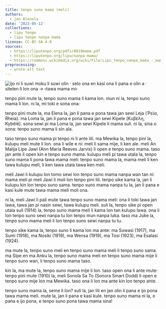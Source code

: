 ```yaml
---
title: tenpo suno mama (meli)
authors:
  - jan Alonola
date: '2023-05-12'
collections:
  - lipu tenpo
  - lipu tenpo nanpa mama
license: CC-BY-SA 4.0
sources:
  - https://liputenpo.org/pdfs/0019mama.pdf
  - https://liputenpo.org/lipu/nanpa-mama/
  - https://commons.wikimedia.org/wiki/File:Lipu_tenpo_nanpa_mama_-_mama_mi.png
preprocessing:
  – wrote alt text
---
```


![ijo ni li suwi moku li suwi olin · selo ona en kasi ona li pana e olin a · sitelen li lon ona → ‹tawa mama mi›](https://upload.wikimedia.org/wikipedia/commons/3/30/Lipu_tenpo_nanpa_mama_-_mama_mi.png)

tenpo pini mute la, tenpo suno mama li kama lon. mun ni la, tenpo suno mama li lon. ni la, mi toki e sona ona:

tenpo pini mute la, ma Elena la, jan li pana e pona tawa jan sewi Leja (Ῥεία, Rheia). ma Loma la, jan li pana e pona tawa jan sewi Kipele (Κυβέλη, Kybélē). sona sewi pi ma Loma la, jan sewi Kipele li mama suli. ni la, sina o sona: tenpo suno mama li sin ala.

taso tenpo suno mama pi tenpo ni li ante lili. ma Mewika la, tenpo pini la, kulupu meli mute li lon. ona li wile e ni: meli li sama mije, li ken ale. meli An Malija Lipe Jawi (Ann Maria Reeves Jarvis) li open e tenpo suno mama. taso jan ante li open kin e tenpo suno mama. kulupu meli pi tawa utala la, tenpo suno mama li pona tawa mama meli: tenpo suno mama la, mama meli li ken tawa kulupu meli, li ken tawa utala tawa ken meli.

meli Jawi li kulupu lon tomo sewi lon tenpo suno mama nanpa wan tan ni: mama meli pi meli Jawi li moli lon tenpo pini lili. tenpo sike kama la, jan li kulupu kin lon tenpo suno sama. tenpo suno mama nanpa tu la, jan li pana e kasi kule mute tawa mama meli moli ona.

ni la, meli Jawi li pali mute tawa tenpo suno mama meli: ona li toki tawa jan lawa, tawa jan pi nasin sewi, tawa kulupu meli. suli la, tenpo sike pi open utala suli (1914) la, tenpo suno mama meli li kama lon tan kulupu lawa. ona li lon tenpo suno sewi nanpa tu lon tenpo mun nanpa luka. taso ma Juke la, tenpo suno mama meli li lon tenpo suno sewi nanpa tu tu.

tenpo sike kama la, tenpo suno li kama lon ma ante: ma Suwasi (1917), ma Sumi (1918), ma Nosiki (1919), ma Wensa (1919), ma Tosi (1923), ma Esalasi (1924).

ma mute la, tenpo suno meli en tenpo suno mama meli li tenpo suno sama. ma Sipe en ma Anku la, tenpo suno mama meli en tenpo suno mama mije li tenpo suno wan, li tenpo suno mama taso.

kin la, ma mute la, tenpo suno mama mije li lon. taso open ona li ante mute: tenpo pini mute (1910) la, meli Sonola Sa To (Sonora Smart Dodd) li open e tenpo suno mije lon ma Mewika. taso ona li lon ma ante kin lon tenpo ante.

tenpo suno mama la, seme li lon? suli la, jan lili en jan olin li pana e ijo pona tawa mama meli. mute la, jan li pana e kasi kule. tenpo suno mama ni la, o pana e ijo pona, e tenpo suno pona tawa mama sina!